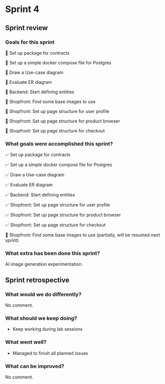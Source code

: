 # Sprint 4

## Sprint review

### Goals for this sprint
🎯 Set up package for contracts

🎯 Set up a simple docker compose file for Postgres

🎯 Draw a Use-case diagram

🎯 Evaluate ER diagram

🎯 Backend: Start defining entities

🎯 Shopfront: Find some base images to use

🎯 Shopfront: Set up page structure for user profile

🎯 Shopfront: Set up page structure for product browser

🎯 Shopfront: Set up page structure for checkout



### What goals were accomplished this sprint?
✅ Set up package for contracts

✅ Set up a simple docker compose file for Postgres

✅ Draw a Use-case diagram

✅ Evaluate ER diagram

✅ Backend: Start defining entities

✅ Shopfront: Set up page structure for user profile

✅ Shopfront: Set up page structure for product browser

✅ Shopfront: Set up page structure for checkout

🔄️ Shopfront: Find some base images to use (partially, will be resumed next sprint)


### What extra has been done this sprint?
AI image generation experimentation.


## Sprint retrospective

### What would we do differently?
No comment.

### What should we keep doing?
- Keep working during lab sessions

### What went well?
- Managed to finish all planned issues

### What can be improved?
No comment.
